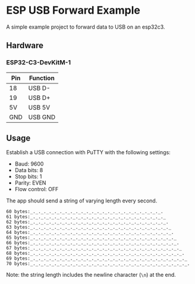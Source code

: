 # ESP USB Forward Example

A simple example project to forward data to USB on an esp32c3.

## Hardware

### ESP32-C3-DevKitM-1

| Pin | Function |
| --- | --- |
| 18 | USB D- |
| 19 | USB D+ |
| 5V | USB 5V |
| GND | USB GND |

## Usage

Establish a USB connection with PuTTY with the following settings:

- Baud: 9600
- Data bits: 8
- Stop bits: 1
- Parity: EVEN
- Flow control: OFF

The app should send a string of varying length every second.

```raw
60 bytes:_._._._._._._._._._._._._._._._._._._._._._._._._.
61 bytes:_._._._._._._._._._._._._._._._._._._._._._._._._._
62 bytes:_._._._._._._._._._._._._._._._._._._._._._._._._._.
63 bytes:_._._._._._._._._._._._._._._._._._._._._._._._._._._
64 bytes:_._._._._._._._._._._._._._._._._._._._._._._._._._._.
65 bytes:_._._._._._._._._._._._._._._._._._._._._._._._._._._._
66 bytes:_._._._._._._._._._._._._._._._._._._._._._._._._._._._.
67 bytes:_._._._._._._._._._._._._._._._._._._._._._._._._._._._._
68 bytes:_._._._._._._._._._._._._._._._._._._._._._._._._._._._._.
69 bytes:_._._._._._._._._._._._._._._._._._._._._._._._._._._._._._
70 bytes:_._._._._._._._._._._._._._._._._._._._._._._._._._._._._._.
```

Note: the string length includes the newline character (`\n`) at the end.
